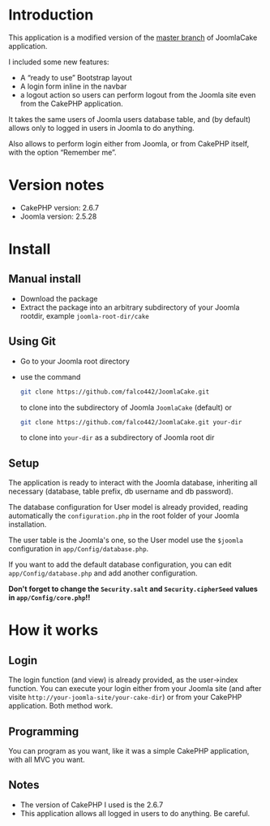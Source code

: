 # Introduction

This application is a modified version of the [master branch](https://github.com/falco442/JoomlaCake/tree/master) of JoomlaCake application. 

I included some new features:
* A “ready to use” Bootstrap layout
* A login form inline in the navbar
* a logout action so users can perform logout from the Joomla site even from the CakePHP application.

It takes the same users of Joomla users database table, and (by default) allows only to logged in users in Joomla to do anything.

Also allows to perform login either from Joomla, or from CakePHP itself, with the option “Remember me”.


# Version notes

* CakePHP version: 2.6.7
* Joomla version: 2.5.28

# Install

## Manual install

* Download the package
* Extract the package into an arbitrary subdirectory of your Joomla rootdir, example `joomla-root-dir/cake`

## Using Git

* Go to your Joomla root directory
* use the command 

    ```bash
    git clone https://github.com/falco442/JoomlaCake.git
    ```
    
    to clone into the subdirectory of Joomla `JoomlaCake` (default) or
    
    ```bash
    git clone https://github.com/falco442/JoomlaCake.git your-dir
    ```
    to clone into `your-dir` as a subdirectory of Joomla root dir

## Setup

The application is ready to interact with the Joomla database, inheriting all necessary (database, table prefix, db username and db password).

The database configuration for User model is already provided, reading automatically the `configuration.php` in the root folder of your Joomla installation.

The user table is the Joomla's one, so the User model use the `$joomla` configuration in `app/Config/database.php`.

If you want to add the default database configuration, you can edit `app/Config/database.php` and add another configuration.

**Don't forget to change the `Security.salt` and `Security.cipherSeed` values in `app/Config/core.php`!!**

# How it works

## Login

The login function (and view) is already provided, as the user->index function. You can execute your login either from your Joomla site (and after visite `http://your-joomla-site/your-cake-dir`) or from your CakePHP application. Both method work.

## Programming

You can program as you want, like it was a simple CakePHP application, with all MVC you want.


## Notes

* The version of CakePHP I used is the 2.6.7
* This application allows all logged in users to do anything. Be careful.


